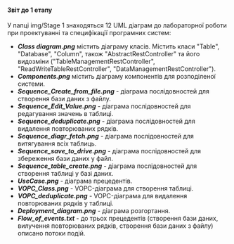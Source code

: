 #### Звіт до 1 етапу 

У папці img/Stage 1 знаходяться 12 UML діаграм до лабораторної роботи при проектуванні та специфікації програмних систем:

- **_Class diagram.png_** містить діаграму класів. Містить класи "Table", "Database", "Column",  також "AbstractRestController" та його видозміни ("TableManagementRestController", "ReadWriteTableRestController", "DataManagementRestController").
- **_Components.png_** містить діаграму компонентів для розподіленої системи.
- **_Sequence_Сreate_from_file.png_** - діаграма послідовностей для створення бази даних з файлу.
- **_Sequence_Edit_Value.png_** - діаграма послідовностей для редагування значень в таблиці.
- **_Sequence_deduplicate.png_** - діаграма послідовностей для видалення повторюваних рядків.
- **_Sequence_diagr_fetch.png_** - діаграма послідовностей для витягування всіх таблиць.
- **_Sequence_save_to_drive.png_** - діаграма послідовностей для збереження бази даних у файл.
- **_Sequence_table_create.png_** - діаграма послідовностей для створення таблиці у базі даних. 
- **_UseCase.png_** - діаграма прецедентів. 
- **_VOPC_Class.png_** - VOPC-діаграма для створення таблиці. 
- **_VOPC_deduplicate.png_** - VOPC-діаграма для видалення повторюваних рядків у таблиці.
- **_Deployment_diagram.png_** - діаграма розгортання. 
- **_Flow_of_events.txt_** - до трьох прецедентів (створення бази даних, вилучення повторюваних рядків, створення бази даних з файлу) описано потоки подій.
